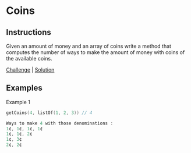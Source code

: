 # Coins

## Instructions

Given an amount of money and an array of coins write a method that computes the number of ways to make the amount of
money with coins of the available coins.

[Challenge](Challenge.kt) | [Solution](Solution.kt)

## Examples

Example 1

```kotlin
getCoins(4, listOf(1, 2, 3)) // 4

Ways to make 4 with those denominations :
1¢, 1¢, 1¢, 1¢
1¢, 1¢, 2¢
1¢, 3¢
2¢, 2¢

```
